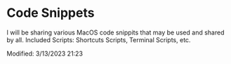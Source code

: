 # Code Snippets

I will be sharing various MacOS code snippits that may be used and shared by all.
Included Scripts: Shortcuts Scripts, Terminal Scripts, etc.

Modified: 3/13/2023 21:23 
